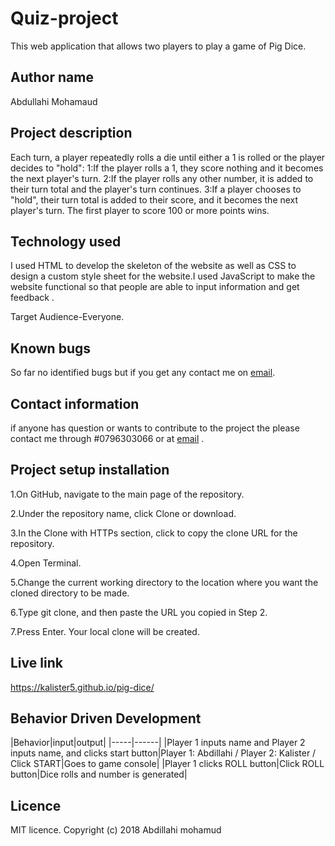 # Quiz-project

This web application  that allows two players to play a game of Pig Dice.

## Author name

Abdullahi Mohamaud

## Project description

Each turn, a player repeatedly rolls a die until either a 1 is rolled or the player decides to "hold":
1:If the player rolls a 1, they score nothing and it becomes the next player's turn.
2:If the player rolls any other number, it is added to their turn total and the player's turn continues.
3:If a player chooses to "hold", their turn total is added to their score, and it becomes the next player's turn.
The first player to score 100 or more points wins.

## Technology used

I used HTML to develop the skeleton of the website as well as CSS to design a custom style sheet for the website.I used JavaScript to make the website functional so that people are able to input information and get feedback .

Target Audience-Everyone.

## Known bugs

So far no identified bugs but if you get any contact me on [email](zainkalister@gmail.com).

## Contact information

if anyone has question or wants to contribute to the project the please contact me through #0796303066 or at [email](zainkalister@gmail.com) .

## Project setup installation

1.On GitHub, navigate to the main page of the repository.

2.Under the repository name, click Clone or download.

3.In the Clone with HTTPs section, click  to copy the clone URL for the repository.

4.Open Terminal.

5.Change the current working directory to the location where you want the cloned directory to be made.

6.Type git clone, and then paste the URL you copied in Step 2.

7.Press Enter. Your local clone will be created.

## Live link

https://kalister5.github.io/pig-dice/

## Behavior Driven Development

|Behavior|input|output|
|-----|------|
|Player 1 inputs name and Player 2 inputs name, and clicks start button|Player 1: Abdillahi / Player 2: Kalister / Click START|Goes to game console|
|Player 1 clicks ROLL button|Click ROLL button|Dice rolls and number is generated|


## Licence

MIT licence. Copyright (c) 2018 Abdillahi mohamud
